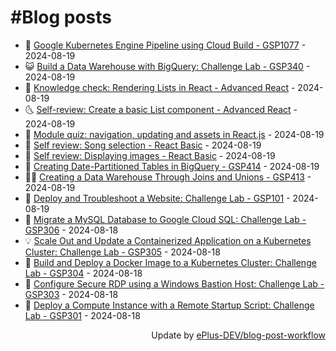 # #Blog posts
<!-- BLOG-POST-LIST:START -->
- 🧰 [Google Kubernetes Engine Pipeline using Cloud Build - GSP1077](https://eplus.dev/google-kubernetes-engine-pipeline-using-cloud-build-gsp1077) - 2024-08-19
- 😺 [Build a Data Warehouse with BigQuery: Challenge Lab - GSP340](https://eplus.dev/build-a-data-warehouse-with-bigquery-challenge-lab-gsp340) - 2024-08-19
- 🗽 [Knowledge check: Rendering Lists in React - Advanced React](https://eplus.dev/knowledge-check-rendering-lists-in-react-advanced-react) - 2024-08-19
- 🌜 [Self-review: Create a basic List component - Advanced React](https://eplus.dev/self-review-create-a-basic-list-component-advanced-react) - 2024-08-19
- 📝 [Module quiz: navigation, updating and assets in React.js](https://eplus.dev/module-quiz-navigation-updating-and-assets-in-reactjs) - 2024-08-19
- 🚀 [Self review: Song selection - React Basic](https://eplus.dev/self-review-song-selection-react-basic) - 2024-08-19
- 💼 [Self review: Displaying images - React Basic](https://eplus.dev/self-review-displaying-images-react-basic) - 2024-08-19
- 🦣 [Creating Date-Partitioned Tables in BigQuery - GSP414](https://eplus.dev/creating-date-partitioned-tables-in-bigquery-gsp414) - 2024-08-19
- 👨‍🏫 [Creating a Data Warehouse Through Joins and Unions - GSP413](https://eplus.dev/creating-a-data-warehouse-through-joins-and-unions-gsp413) - 2024-08-19
- 🔭 [Deploy and Troubleshoot a Website: Challenge Lab - GSP101](https://eplus.dev/deploy-and-troubleshoot-a-website-challenge-lab-gsp101) - 2024-08-19
- 🤡 [Migrate a MySQL Database to Google Cloud SQL: Challenge Lab - GSP306](https://eplus.dev/migrate-a-mysql-database-to-google-cloud-sql-challenge-lab-gsp306) - 2024-08-18
- 💡 [Scale Out and Update a Containerized Application on a Kubernetes Cluster: Challenge Lab - GSP305](https://eplus.dev/scale-out-and-update-a-containerized-application-on-a-kubernetes-cluster-challenge-lab-gsp305) - 2024-08-18
- 🦣 [Build and Deploy a Docker Image to a Kubernetes Cluster: Challenge Lab - GSP304](https://eplus.dev/build-and-deploy-a-docker-image-to-a-kubernetes-cluster-challenge-lab-gsp304) - 2024-08-18
- 💪 [Configure Secure RDP using a Windows Bastion Host: Challenge Lab - GSP303](https://eplus.dev/configure-secure-rdp-using-a-windows-bastion-host-challenge-lab-gsp303) - 2024-08-18
- 🤡 [Deploy a Compute Instance with a Remote Startup Script: Challenge Lab - GSP301](https://eplus.dev/deploy-a-compute-instance-with-a-remote-startup-script-challenge-lab-gsp301) - 2024-08-18<!-- BLOG-POST-LIST:END -->
<div align="right">
  Update by <a target="_blank"
    href="https://github.com/ePlus-DEV/blog-post-workflow">ePlus-DEV/blog-post-workflow</a>
</div>
